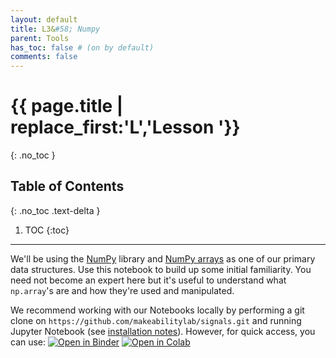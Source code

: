 ```yaml
---
layout: default
title: L3&#58; Numpy
parent: Tools
has_toc: false # (on by default)
comments: false
---
```


# {{ page.title | replace_first:'L','Lesson '}}
{: .no_toc }

## Table of Contents
{: .no_toc .text-delta }

1. TOC
{:toc}
---

We'll be using the [NumPy](https://numpy.org/) library and [NumPy arrays](https://numpy.org/doc/stable/reference/arrays.html) as one of our primary data structures. Use this notebook to build up some initial familiarity. You need not become an expert here but it's useful to understand what `np.array`'s are and how they're used and manipulated. 

We recommend working with our Notebooks locally by performing a git clone on `https://github.com/makeabilitylab/signals.git` and running Jupyter Notebook (see [installation notes](jupyter-notebook.md)). However, for quick access, you can use:
[![Open in Binder](https://mybinder.org/badge_logo.svg)](https://mybinder.org/v2/gh/makeabilitylab/signals/master?filepath=Tutorials%2FIntroToNumPy.ipynb) [![Open in Colab](https://colab.research.google.com/assets/colab-badge.svg)](https://colab.research.google.com/github/makeabilitylab/signals/blob/master/Tutorials/IntroToNumPy.ipynb)